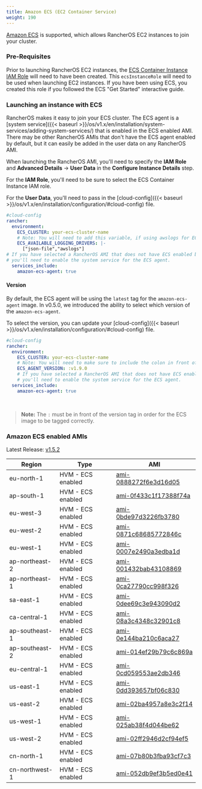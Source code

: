 ```yaml
---
title: Amazon ECS (EC2 Container Service)
weight: 190
---
```


[Amazon ECS](https://aws.amazon.com/ecs/) is supported, which allows RancherOS EC2 instances to join your cluster.

### Pre-Requisites

Prior to launching RancherOS EC2 instances, the [ECS Container Instance IAM Role](http://docs.aws.amazon.com/AmazonECS/latest/developerguide/instance_IAM_role.html) will need to have been created. This `ecsInstanceRole` will need to be used when launching EC2 instances. If you have been using ECS, you created this role if you followed the ECS "Get Started" interactive guide.

### Launching an instance with ECS

RancherOS makes it easy to join your ECS cluster. The ECS agent is a [system service]({{< baseurl >}}/os/v1.x/en/installation/system-services/adding-system-services/) that is enabled in the ECS enabled AMI. There may be other RancherOS AMIs that don't have the ECS agent enabled by default, but it can easily be added in the user data on any RancherOS AMI.

When launching the RancherOS AMI, you'll need to specify the **IAM Role** and **Advanced Details** -> **User Data** in the **Configure Instance Details** step.

For the **IAM Role**, you'll need to be sure to select the ECS Container Instance IAM role.

For the **User Data**, you'll need to pass in the [cloud-config]({{< baseurl >}}/os/v1.x/en/installation/configuration/#cloud-config) file.

```yaml
#cloud-config
rancher:
  environment:
    ECS_CLUSTER: your-ecs-cluster-name
    # Note: You will need to add this variable, if using awslogs for ECS task.
    ECS_AVAILABLE_LOGGING_DRIVERS: |-
      ["json-file","awslogs"]
# If you have selected a RancherOS AMI that does not have ECS enabled by default,
# you'll need to enable the system service for the ECS agent.
  services_include:
    amazon-ecs-agent: true
```

#### Version

By default, the ECS agent will be using the `latest` tag for the `amazon-ecs-agent` image. In v0.5.0, we introduced the ability to select which version of the `amazon-ecs-agent`.

To select the version, you can update your [cloud-config]({{< baseurl >}}/os/v1.x/en/installation/configuration/#cloud-config) file.

```yaml
#cloud-config
rancher:
  environment:
    ECS_CLUSTER: your-ecs-cluster-name
    # Note: You will need to make sure to include the colon in front of the version.
    ECS_AGENT_VERSION: :v1.9.0
    # If you have selected a RancherOS AMI that does not have ECS enabled by default,
    # you'll need to enable the system service for the ECS agent.
  services_include:
    amazon-ecs-agent: true
```

<br>

> **Note:** The `:` must be in front of the version tag in order for the ECS image to be tagged correctly.

### Amazon ECS enabled AMIs

Latest Release: [v1.5.2](https://github.com/rancher/os/releases/tag/v1.5.2)

Region | Type | AMI
---|--- | ---
eu-north-1 | HVM - ECS enabled | [ami-0888272f6e3d16d05](https://eu-north-1.console.aws.amazon.com/ec2/home?region=eu-north-1#launchInstanceWizard:ami=ami-0888272f6e3d16d05)
ap-south-1 | HVM - ECS enabled | [ami-0f433c1f17388f74a](https://ap-south-1.console.aws.amazon.com/ec2/home?region=ap-south-1#launchInstanceWizard:ami=ami-0f433c1f17388f74a)
eu-west-3 | HVM - ECS enabled | [ami-0bde97d3226fb3780](https://eu-west-3.console.aws.amazon.com/ec2/home?region=eu-west-3#launchInstanceWizard:ami=ami-0bde97d3226fb3780)
eu-west-2 | HVM - ECS enabled | [ami-0871c68685772846c](https://eu-west-2.console.aws.amazon.com/ec2/home?region=eu-west-2#launchInstanceWizard:ami=ami-0871c68685772846c)
eu-west-1 | HVM - ECS enabled | [ami-0007e2490a3edba1d](https://eu-west-1.console.aws.amazon.com/ec2/home?region=eu-west-1#launchInstanceWizard:ami=ami-0007e2490a3edba1d)
ap-northeast-2 | HVM - ECS enabled | [ami-001432bab43108869](https://ap-northeast-2.console.aws.amazon.com/ec2/home?region=ap-northeast-2#launchInstanceWizard:ami=ami-001432bab43108869)
ap-northeast-1 | HVM - ECS enabled | [ami-0ca27790cc998f326](https://ap-northeast-1.console.aws.amazon.com/ec2/home?region=ap-northeast-1#launchInstanceWizard:ami=ami-0ca27790cc998f326)
sa-east-1 | HVM - ECS enabled | [ami-0dee69c3e943090d2](https://sa-east-1.console.aws.amazon.com/ec2/home?region=sa-east-1#launchInstanceWizard:ami=ami-0dee69c3e943090d2)
ca-central-1 | HVM - ECS enabled | [ami-08a3c4348c32901c8](https://ca-central-1.console.aws.amazon.com/ec2/home?region=ca-central-1#launchInstanceWizard:ami=ami-08a3c4348c32901c8)
ap-southeast-1 | HVM - ECS enabled | [ami-0e144ba210c6aca27](https://ap-southeast-1.console.aws.amazon.com/ec2/home?region=ap-southeast-1#launchInstanceWizard:ami=ami-0e144ba210c6aca27)
ap-southeast-2 | HVM - ECS enabled | [ami-014ef29b79c6c869a](https://ap-southeast-2.console.aws.amazon.com/ec2/home?region=ap-southeast-2#launchInstanceWizard:ami=ami-014ef29b79c6c869a)
eu-central-1 | HVM - ECS enabled | [ami-0cd059553ae2db346](https://eu-central-1.console.aws.amazon.com/ec2/home?region=eu-central-1#launchInstanceWizard:ami=ami-0cd059553ae2db346)
us-east-1 | HVM - ECS enabled | [ami-0dd393657bf06c830](https://us-east-1.console.aws.amazon.com/ec2/home?region=us-east-1#launchInstanceWizard:ami=ami-0dd393657bf06c830)
us-east-2 | HVM - ECS enabled | [ami-02ba4957a8e3c2f14](https://us-east-2.console.aws.amazon.com/ec2/home?region=us-east-2#launchInstanceWizard:ami=ami-02ba4957a8e3c2f14)
us-west-1 | HVM - ECS enabled | [ami-025ab38f4d044be62](https://us-west-1.console.aws.amazon.com/ec2/home?region=us-west-1#launchInstanceWizard:ami=ami-025ab38f4d044be62)
us-west-2 | HVM - ECS enabled | [ami-02ff2946d2cf94ef5](https://us-west-2.console.aws.amazon.com/ec2/home?region=us-west-2#launchInstanceWizard:ami=ami-02ff2946d2cf94ef5)
cn-north-1 | HVM - ECS enabled | [ami-07b80b3fba93cf7c3](https://cn-north-1.console.amazonaws.cn/ec2/home?region=cn-north-1#launchInstanceWizard:ami=ami-07b80b3fba93cf7c3)
cn-northwest-1 | HVM - ECS enabled | [ami-052db9ef3b5ed0e41](https://cn-northwest-1.console.amazonaws.cn/ec2/home?region=cn-northwest-1#launchInstanceWizard:ami=ami-052db9ef3b5ed0e41)
